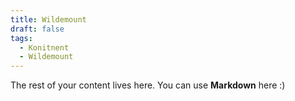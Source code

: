 ```yaml
---
title: Wildemount
draft: false
tags:
  - Konitnent
  - Wildemount
---
```

 
The rest of your content lives here. You can use **Markdown** here :)